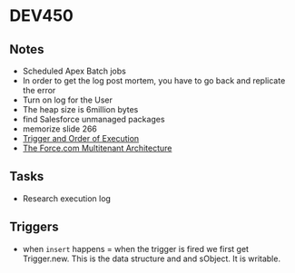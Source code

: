 # DEV450

## Notes
* Scheduled Apex Batch jobs
* In order to get the log post mortem, you have to go back and replicate the error
* Turn on log for the User
* The heap size is 6million bytes
* find Salesforce unmanaged packages
* memorize slide 266
* [Trigger and Order of Execution](https://developer.salesforce.com/docs/atlas.en-us.apexcode.meta/apexcode/apex_triggers_order_of_execution.htm)
* [The Force.com Multitenant Architecture](https://developer.salesforce.com/page/Multi_Tenant_Architecture)

## Tasks
* Research execution log

## Triggers
* when `insert` happens = when the trigger is fired we first get Trigger.new.  This is the data structure and and sObject.  It is writable.
